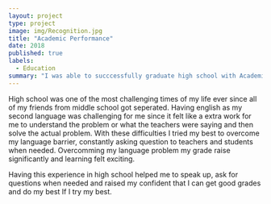 ```yaml
---
layout: project
type: project
image: img/Recognition.jpg
title: "Academic Performance"
date: 2018
published: true
labels:
  - Education
summary: "I was able to succcessfully graduate high school with Academic honors recognition certificate."
---
```

High school was one of the most challenging times of my life ever since all of my friends from middle school got seperated.  Having english as my second language was challenging for me since it felt like a extra work for me to understand the problem or what the teachers were saying and then solve the actual problem.
With these difficulties I tried my best to overcome my language barrier, constantly asking question to teachers and students when needed.  Overcomming my language problem my grade raise significantly and learning felt exciting.

Having this experience in high school helped me to speak up, ask for questions when needed and raised my confident that I can get good grades and do my best If I try my best.  
